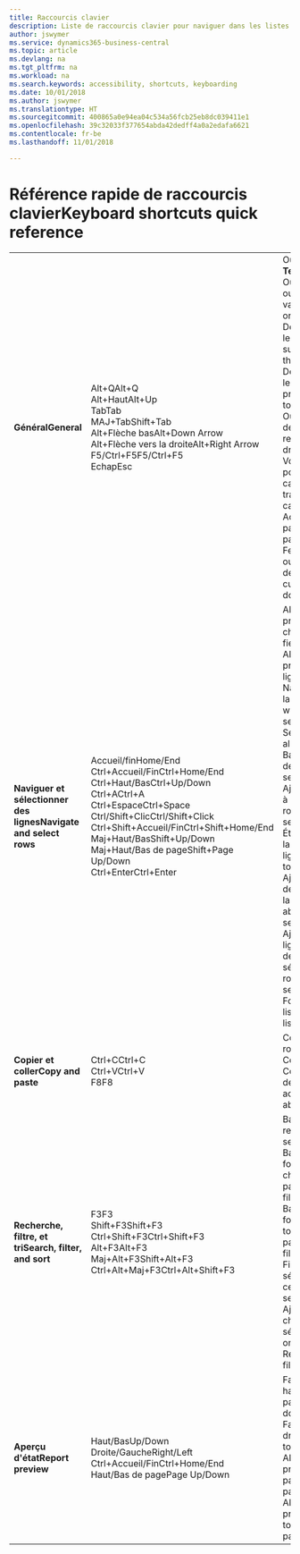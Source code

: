 ```yaml
---
title: Raccourcis clavier
description: Liste de raccourcis clavier pour naviguer dans les listes.
author: jswymer
ms.service: dynamics365-business-central
ms.topic: article
ms.devlang: na
ms.tgt_pltfrm: na
ms.workload: na
ms.search.keywords: accessibility, shortcuts, keyboarding
ms.date: 10/01/2018
ms.author: jswymer
ms.translationtype: HT
ms.sourcegitcommit: 400865a0e94ea04c534a56fcb25eb8dc039411e1
ms.openlocfilehash: 39c32033f377654abda42dedff4a0a2edafa6621
ms.contentlocale: fr-be
ms.lasthandoff: 11/01/2018

---
```


# <a name="keyboard-shortcuts-quick-reference"></a><span data-ttu-id="7fb59-103">Référence rapide de raccourcis clavier</span><span class="sxs-lookup"><span data-stu-id="7fb59-103">Keyboard shortcuts quick reference</span></span>

||||  
|----------------|-----------|----------------| 
|<span data-ttu-id="7fb59-104">**Général**</span><span class="sxs-lookup"><span data-stu-id="7fb59-104">**General**</span></span>|<span data-ttu-id="7fb59-105">Alt+Q</span><span class="sxs-lookup"><span data-stu-id="7fb59-105">Alt+Q</span></span><br /><span data-ttu-id="7fb59-106">Alt+Haut</span><span class="sxs-lookup"><span data-stu-id="7fb59-106">Alt+Up</span></span><br /><span data-ttu-id="7fb59-107">Tab</span><span class="sxs-lookup"><span data-stu-id="7fb59-107">Tab</span></span><br /><span data-ttu-id="7fb59-108">MAJ+Tab</span><span class="sxs-lookup"><span data-stu-id="7fb59-108">Shift+Tab</span></span><br /><span data-ttu-id="7fb59-109">Alt+Flèche bas</span><span class="sxs-lookup"><span data-stu-id="7fb59-109">Alt+Down Arrow</span></span><br /><span data-ttu-id="7fb59-110">Alt+Flèche vers la droite</span><span class="sxs-lookup"><span data-stu-id="7fb59-110">Alt+Right Arrow</span></span><br /><span data-ttu-id="7fb59-111">F5/Ctrl+F5</span><span class="sxs-lookup"><span data-stu-id="7fb59-111">F5/Ctrl+F5</span></span><br /><span data-ttu-id="7fb59-112">Echap</span><span class="sxs-lookup"><span data-stu-id="7fb59-112">Esc</span></span>|<span data-ttu-id="7fb59-113">Ouvrir **Dites-moi**</span><span class="sxs-lookup"><span data-stu-id="7fb59-113">Open **Tell me**</span></span><br /><span data-ttu-id="7fb59-114">Ouvrir une info-bulle ou une erreur de validation</span><span class="sxs-lookup"><span data-stu-id="7fb59-114">Open tooltip or validation error</span></span><br /><span data-ttu-id="7fb59-115">Déplacer le focus sur le contrôle suivant</span><span class="sxs-lookup"><span data-stu-id="7fb59-115">Move focus to the next control</span></span><br /><span data-ttu-id="7fb59-116">Déplacer le focus sur le contrôle précédent</span><span class="sxs-lookup"><span data-stu-id="7fb59-116">Move focus to the previous control</span></span><br /><span data-ttu-id="7fb59-117">Ouvrir un menu déroulant ou une recherche</span><span class="sxs-lookup"><span data-stu-id="7fb59-117">Open a drop-down or look up</span></span><br /><span data-ttu-id="7fb59-118">Voir les transactions pour la valeur calculée</span><span class="sxs-lookup"><span data-stu-id="7fb59-118">See the transactions for calculated value</span></span><br /><span data-ttu-id="7fb59-119">Actualiser/recharger la page</span><span class="sxs-lookup"><span data-stu-id="7fb59-119">Refresh/reload page</span></span><br /><span data-ttu-id="7fb59-120">Fermer la page actuelle ou la liste déroulante.</span><span class="sxs-lookup"><span data-stu-id="7fb59-120">Close the current page or drop-down.</span></span>|
|<span data-ttu-id="7fb59-121">**Naviguer et sélectionner des lignes**</span><span class="sxs-lookup"><span data-stu-id="7fb59-121">**Navigate and select rows**</span></span>| <span data-ttu-id="7fb59-122">Accueil/fin</span><span class="sxs-lookup"><span data-stu-id="7fb59-122">Home/End</span></span><br /><span data-ttu-id="7fb59-123">Ctrl+Accueil/Fin</span><span class="sxs-lookup"><span data-stu-id="7fb59-123">Ctrl+Home/End</span></span> <br /><span data-ttu-id="7fb59-124">Ctrl+Haut/Bas</span><span class="sxs-lookup"><span data-stu-id="7fb59-124">Ctrl+Up/Down</span></span><br /><span data-ttu-id="7fb59-125">Ctrl+A</span><span class="sxs-lookup"><span data-stu-id="7fb59-125">Ctrl+A</span></span> <br /><span data-ttu-id="7fb59-126">Ctrl+Espace</span><span class="sxs-lookup"><span data-stu-id="7fb59-126">Ctrl+Space</span></span><br /><span data-ttu-id="7fb59-127">Ctrl/Shift+Clic</span><span class="sxs-lookup"><span data-stu-id="7fb59-127">Ctrl/Shift+Click</span></span><br /><span data-ttu-id="7fb59-128">Ctrl+Shift+Accueil/Fin</span><span class="sxs-lookup"><span data-stu-id="7fb59-128">Ctrl+Shift+Home/End</span></span><br /><span data-ttu-id="7fb59-129">Maj+Haut/Bas</span><span class="sxs-lookup"><span data-stu-id="7fb59-129">Shift+Up/Down</span></span><br /><span data-ttu-id="7fb59-130">Maj+Haut/Bas de page</span><span class="sxs-lookup"><span data-stu-id="7fb59-130">Shift+Page Up/Down</span></span><br /><span data-ttu-id="7fb59-131">Ctrl+Enter</span><span class="sxs-lookup"><span data-stu-id="7fb59-131">Ctrl+Enter</span></span>| <span data-ttu-id="7fb59-132">Aller au premier/dernier champ</span><span class="sxs-lookup"><span data-stu-id="7fb59-132">Go to first/last field</span></span><br /><span data-ttu-id="7fb59-133">Aller à la première/dernière ligne</span><span class="sxs-lookup"><span data-stu-id="7fb59-133">Go to first/last row</span></span><br /><span data-ttu-id="7fb59-134">Naviguer sans perdre la sélection</span><span class="sxs-lookup"><span data-stu-id="7fb59-134">Navigate without losing selection</span></span><br /><span data-ttu-id="7fb59-135">Sélectionner tout</span><span class="sxs-lookup"><span data-stu-id="7fb59-135">Select all</span></span><br /><span data-ttu-id="7fb59-136">Basculer la sélection de ligne</span><span class="sxs-lookup"><span data-stu-id="7fb59-136">Toggle row selection</span></span><br /> <span data-ttu-id="7fb59-137">Ajoutez la ou les lignes à la sélection</span><span class="sxs-lookup"><span data-stu-id="7fb59-137">Add the row/rows to the selection</span></span><br /><span data-ttu-id="7fb59-138">Étendre la sélection à la première/dernière ligne</span><span class="sxs-lookup"><span data-stu-id="7fb59-138">Extend selection to first/last row</span></span><br /><span data-ttu-id="7fb59-139">Ajouter une ligne au-dessus/au dessous de la sélection</span><span class="sxs-lookup"><span data-stu-id="7fb59-139">Add row above/below to selection</span></span><br /><span data-ttu-id="7fb59-140">Ajouter toutes les lignes visibles au-dessus/dessous de la sélection</span><span class="sxs-lookup"><span data-stu-id="7fb59-140">Add all visible rows above/below to selection</span></span><br /><span data-ttu-id="7fb59-141">Focus hors de la liste</span><span class="sxs-lookup"><span data-stu-id="7fb59-141">Focus out of the list</span></span>|
|<span data-ttu-id="7fb59-142">**Copier et coller**</span><span class="sxs-lookup"><span data-stu-id="7fb59-142">**Copy and paste**</span></span>|<span data-ttu-id="7fb59-143">Ctrl+C</span><span class="sxs-lookup"><span data-stu-id="7fb59-143">Ctrl+C</span></span><br /><span data-ttu-id="7fb59-144">Ctrl+V</span><span class="sxs-lookup"><span data-stu-id="7fb59-144">Ctrl+V</span></span><br /><span data-ttu-id="7fb59-145">F8</span><span class="sxs-lookup"><span data-stu-id="7fb59-145">F8</span></span>|<span data-ttu-id="7fb59-146">Copier les lignes</span><span class="sxs-lookup"><span data-stu-id="7fb59-146">Copy rows</span></span><br /><span data-ttu-id="7fb59-147">Coller lignes</span><span class="sxs-lookup"><span data-stu-id="7fb59-147">Paste rows</span></span><br /><span data-ttu-id="7fb59-148">Copier le champ au-dessus dans la ligne actuelle</span><span class="sxs-lookup"><span data-stu-id="7fb59-148">Copy field above into current row</span></span>|
|<span data-ttu-id="7fb59-149">**Recherche, filtre, et tri**</span><span class="sxs-lookup"><span data-stu-id="7fb59-149">**Search, filter, and sort**</span></span>|<span data-ttu-id="7fb59-150">F3</span><span class="sxs-lookup"><span data-stu-id="7fb59-150">F3</span></span><br /><span data-ttu-id="7fb59-151">Shift+F3</span><span class="sxs-lookup"><span data-stu-id="7fb59-151">Shift+F3</span></span><br /><span data-ttu-id="7fb59-152">Ctrl+Shift+F3</span><span class="sxs-lookup"><span data-stu-id="7fb59-152">Ctrl+Shift+F3</span></span><br /><span data-ttu-id="7fb59-153">Alt+F3</span><span class="sxs-lookup"><span data-stu-id="7fb59-153">Alt+F3</span></span><br /><span data-ttu-id="7fb59-154">Maj+Alt+F3</span><span class="sxs-lookup"><span data-stu-id="7fb59-154">Shift+Alt+F3</span></span><br /><span data-ttu-id="7fb59-155">Ctrl+Alt+Maj+F3</span><span class="sxs-lookup"><span data-stu-id="7fb59-155">Ctrl+Alt+Shift+F3</span></span>|<span data-ttu-id="7fb59-156">Basculer la recherche</span><span class="sxs-lookup"><span data-stu-id="7fb59-156">Toggle search</span></span><br /><span data-ttu-id="7fb59-157">Basculer le volet Filtre ; focus sur les filtres de champ</span><span class="sxs-lookup"><span data-stu-id="7fb59-157">Toggle filter pane; focus on field filters</span></span><br /><span data-ttu-id="7fb59-158">Basculer le volet Filtre ; focus sur les filtres de totaux</span><span class="sxs-lookup"><span data-stu-id="7fb59-158">Toggle filter pane; focus on totals filters</span></span><br /><span data-ttu-id="7fb59-159">Filtrer la valeur sélectionnée de cellules</span><span class="sxs-lookup"><span data-stu-id="7fb59-159">Filter on selected cell value</span></span><br /><span data-ttu-id="7fb59-160">Ajouter un filtre au champ sélectionnée</span><span class="sxs-lookup"><span data-stu-id="7fb59-160">Add filter on selected field</span></span><br /><span data-ttu-id="7fb59-161">Réinitialiser les filtres</span><span class="sxs-lookup"><span data-stu-id="7fb59-161">Reset filters</span></span>|
|<span data-ttu-id="7fb59-162">**Aperçu d'état**</span><span class="sxs-lookup"><span data-stu-id="7fb59-162">**Report preview**</span></span>|<span data-ttu-id="7fb59-163">Haut/Bas</span><span class="sxs-lookup"><span data-stu-id="7fb59-163">Up/Down</span></span><br /><span data-ttu-id="7fb59-164">Droite/Gauche</span><span class="sxs-lookup"><span data-stu-id="7fb59-164">Right/Left</span></span><br /><span data-ttu-id="7fb59-165">Ctrl+Accueil/Fin</span><span class="sxs-lookup"><span data-stu-id="7fb59-165">Ctrl+Home/End</span></span><br /><span data-ttu-id="7fb59-166">Haut/Bas de page</span><span class="sxs-lookup"><span data-stu-id="7fb59-166">Page Up/Down</span></span>|<span data-ttu-id="7fb59-167">Faire défiler vers le haut et le bas de la page</span><span class="sxs-lookup"><span data-stu-id="7fb59-167">Scroll up and down the page</span></span><br /><span data-ttu-id="7fb59-168">Faire défiler vers la droite/la gauche</span><span class="sxs-lookup"><span data-stu-id="7fb59-168">Scroll to the right/left</span></span> <br /><span data-ttu-id="7fb59-169">Aller à la première/dernière page</span><span class="sxs-lookup"><span data-stu-id="7fb59-169">Go to the first/last page</span></span><br /><span data-ttu-id="7fb59-170">Aller à la page précédente/suivante</span><span class="sxs-lookup"><span data-stu-id="7fb59-170">Go to the previous/next page</span></span>|

